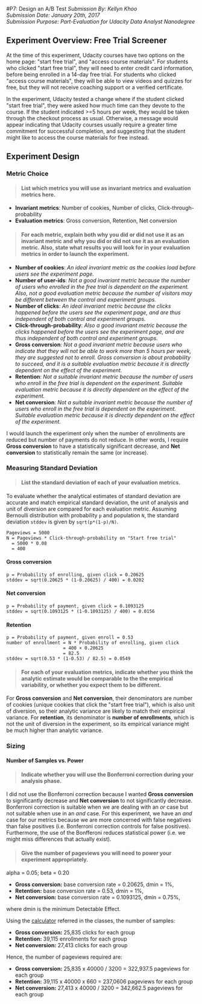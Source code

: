 #P7: Design an A/B Test
*Submission By: Kellyn Khoo*  
*Submission Date: January 20th, 2017*  
*Submission Purpose: Part-Evaluation for Udacity Data Analyst Nanodegree*  

## Experiment Overview: Free Trial Screener
At the time of this experiment, Udacity courses have two options on the home page: "start free trial", and "access course materials". For students who clicked "start free trial", they will need to enter credit card information, before being enrolled in a 14-day free trial. For students who clicked "access course materials", they will be able to view videos and quizzes for free, but they will not receive coaching support or a verified certificate. 

In the experiment, Udacity tested a change where if the student clicked "start free trial", they were asked how much time can they devote to the course. If the student indicated >=5 hours per week, they would be taken through the checkout process as usual. Otherwise, a message would appear indicating that Udacity courses usually require a greater time commitment for successful completion, and suggesting that the student might like to access the course materials for free instead. 

## Experiment Design
### Metric Choice
> #### List which metrics you will use as invariant metrics and evaluation metrics here.

* **Invariant metrics**: Number of cookies, Number of clicks, Click-through-probability
* **Evaluation metrics**: Gross conversion, Retention, Net conversion

> #### For each metric, explain both why you did or did not use it as an invariant metric and why you did or did not use it as an evaluation metric. Also, state what results you will look for in your evaluation metrics in order to launch the experiment.

* **Number of cookies**: *An ideal invariant metric as the cookies load before users see the experiment page.*
* **Number of user-ids**: *Not a good invariant metric because the number of users who enrolled in the free trial is dependent on the experiment. Also, not a good evaluation metric because the number of visitors may be different between the control and experiment groups.*
* **Number of clicks**: *An ideal invariant metric because the clicks happened before the users see the experiment page, and are thus independent of both control and experiment groups.*
* **Click-through-probability**: *Also a good invariant metric because the clicks happened before the users see the experiment page, and are thus independent of both control and experiment groups.*
* **Gross conversion**: *Not a good invariant metric because users who indicate that they will not be able to work more than 5 hours per week, they are suggested not to enroll. Gross conversion is about probability to succeed, and it is a suitable evaluation metric because it is directly dependent on the effect of the experiment.*
* **Retention**: *Not a suitable invariant metric because the number of users who enroll in the free trial is dependent on the experiment. Suitable evaluation metric because it is directly dependent on the effect of the experiment.*
* **Net conversion**: *Not a suitable invariant metric because the number of users who enroll in the free trial is dependent on the experiment. Suitable evaluation metric because it is directly dependent on the effect of the experiment.*

I would launch the experiment only when the number of enrollments are reduced but number of payments do not reduce. In other words, I require **Gross conversion** to have a statistically significant decrease, and **Net conversion** to statistically remain the same (or increase).

### Measuring Standard Deviation
> #### List the standard deviation of each of your evaluation metrics.  

To evaluate whether the analytical estimates of standard deviation are accurate and match empirical standard deviation, the unit of analysis and unit of diversion are compared for each evaluation metric. Assuming Bernoulli distribution with probability `p` and population `N`, the standard deviation `stddev` is given by `sqrt(p*(1-p)/N)`.

```
Pageviews = 5000
N = Pageviews * Click-through-probability on "Start free trial"
  = 5000 * 0.08
  = 400
```

#### Gross conversion

```
p = Probability of enrolling, given click = 0.20625
stddev = sqrt(0.20625 * (1-0.20625) / 400) = 0.0202
```

#### Net conversion
```
p = Probability of payment, given click = 0.1093125
stddev = sqrt(0.1093125 * (1-0.1093125) / 400) = 0.0156
```

#### Retention
```
p = Probability of payment, given enroll = 0.53
number of enrollment = N * Probability of enrolling, given click
                     = 400 × 0.20625 
                     = 82.5
stddev = sqrt(0.53 * (1-0.53) / 82.5) = 0.0549
```

> #### For each of your evaluation metrics, indicate whether you think the analytic estimate would be comparable to the the empirical variability, or whether you expect them to be different.  

For **Gross conversion** and **Net conversion**, their denominators are number of cookies (unique cookies that click the "start free trial"), which is also unit of diversion, so their analytic variance are likely to match their empirical variance. For **retention**, its denominator is **number of enrollments**, which is not the unit of diversion in the experiment, so its empirical variance might be much higher than analytic variance.

### Sizing
#### Number of Samples vs. Power

> #### Indicate whether you will use the Bonferroni correction during your analysis phase.  

I did not use the Bonferroni correction because I wanted **Gross conversion** to significantly decrease and **Net conversion** to not significantly decrease. Bonferroni correction is suitable when we are dealing with an *or* case but not suitable when use in an *and* case. For this experiment, we have an *and* case for our metrics because we are more concerned with false negatives than false positives (i.e. Bonferroni correction controls for false positives). Furthermore, the use of the Bonfferoni reduces statistical power (i.e. we might miss differences that actually exist).

> #### Give the number of pageviews you will need to power your experiment appropriately.  

alpha = 0.05; beta = 0.20

* **Gross conversion:** base conversion rate = 0.20625, dmin = 1%,
* **Retention:** base conversion rate = 0.53, dmin = 1%,
* **Net conversion:** base conversion rate = 0.1093125, dmin = 0.75%,

where dmin is the minimum Detectable Effect.

Using the [calculator](http://www.evanmiller.org/ab-testing/sample-size.html) referred in the classes, the number of samples:
* **Gross conversion:** 25,835 clicks for each group
* **Retention:** 39,115 enrollments for each group
* **Net conversion:** 27,413 clicks for each group

Hence, the number of pageviews required are:
* **Gross conversion:** 25,835 x 40000 / 3200 = 322,937.5 pageviews for each group
* **Retention:** 39,115 x 40000 x 660 = 237,0606 pageviews for each group
* **Net conversion:** 27,413 x 40000 / 3200 = 342,662.5 pageviews for each group

